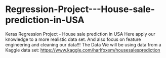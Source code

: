 # Regression-Project---House-sale-prediction-in-USA
Keras Regression Project - House sale prediction in USA  Here apply our knowledge to a more realistic data set. And also focus on feature engineering and cleaning our data!!!  The Data  We will be using data from a Kaggle data set:  https://www.kaggle.com/harlfoxem/housesalesprediction
